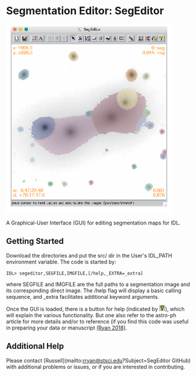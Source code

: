 # Segmentation Editor: SegEditor

![SegEditor](etc/help/segeditor.png)

A Graphical-User Interface (GUI) for editing segmentation maps for IDL.

## Getting Started

Download the directories and put the src/ dir in the User's IDL_PATH environment variable.  The code is started by:

```
IDL> segeditor,SEGFILE,IMGFILE,[/help,_EXTRA=_extra]
```

where SEGFILE and IMGFILE are the full paths to a segmentation image and its corresponding direct image.  The /help flag will display a basic calling sequence, and _extra facilitates additional keyword arguments.


Once the GUI is loaded, there is a button for help (indicated by ![help](etc/bitmaps/help.bmp)), which will explain the various functionality.  But one also refer to the astro-ph article for more details and/or to reference (if you find this code was useful in preparing your data or manuscript [(Ryan 2018)](http://test).


## Additional Help
Please contact [Russell](mailto:rryan@stsci.edu?Subject=SegEditor GitHub) with additional problems or issues, or if you are interested in contributing.


